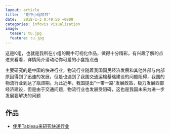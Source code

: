 ```yaml
---
layout: article
title:  "期中小组项目"
date:   2018-1-3 0:49:50 +0800
categories: infovis visualization
image:
  teaser: tu.jpg
  feature: tu.jpg
---
```

这是K组，也就是我所在小组的期中可视化作品，做得十分精彩，有兴趣了解的点进来看看，详情简介请动动你可爱的小食指点击


主要研究的是中国的快递行业，物流行业随着我国国民经济发展和其他外部与内部原因得到了迅速的发展，但是也遇到了我国交通运输基础建设的问题阻碍，我国的物流行业到达了瓶颈期。为此近年，我国提出“一带一路”发展政策，极力发展西部经济建设，但是由于交通问题，物流行业也发展受阻碍，这也是我国未来为进一步发展要解决的问题





## 作品
- <a href="https://public.tableau.com/views/_15729/sheet18?:embed=y&:display_count=yes" target="_blank">使用Tableau来研究快递行业</a>